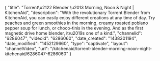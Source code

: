 {
    "title": "Torrent\u2122 Blender \u2013 Morning, Noon & Night | KitchenAid",
    "description": "With the revolutionary Torrent Blender from KitchenAid, you can easily enjoy different creations at any time of day. Try peaches and green smoothies in the morning, creamy roasted poblano pepper soup for lunch, or choco-tinis in the evening. And as the first magnetic drive home blender, it\u2019s one of a kind.",
    "channelid": "6286047",
    "videoid": "6286060",
    "date_created": "1438301194",
    "date_modified": "1452129660",
    "type": "captivate",
    "layout": "channelVideo",
    "url": "\/kitchenaid\/torrent-blender-morning-noon-night-kitchenaid\/6286047-6286060"
}